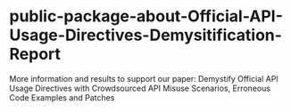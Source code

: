 # public-package-about-Official-API-Usage-Directives-Demysitification-Report
More information and results to support our paper: Demystify Official API Usage Directives with Crowdsourced API Misuse Scenarios, Erroneous Code Examples and Patches
